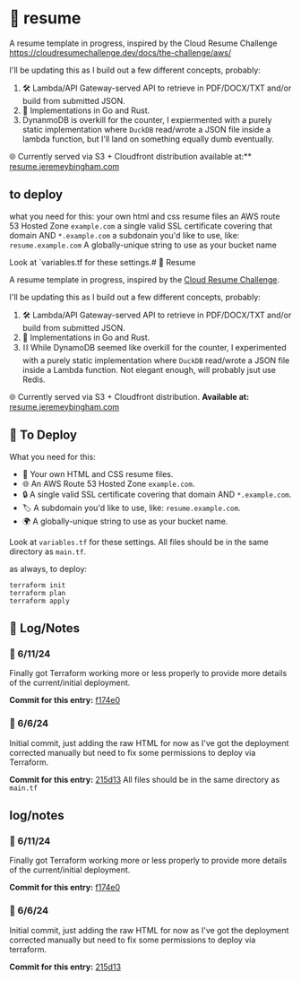 # 📝 resume

A resume template in progress, inspired by the Cloud Resume Challenge https://cloudresumechallenge.dev/docs/the-challenge/aws/

I'll be updating this as I build out a few different concepts, probably:

1. 🛠️ Lambda/API Gateway-served API to retrieve in PDF/DOCX/TXT and/or build from submitted JSON.
2. 🦀 Implementations in Go and Rust.
3. DynanmoDB is overkill for the counter, I expiermented with a purely static implementation where `DuckDB` read/wrote a JSON file inside a lambda function, but I'll land on something equally dumb eventually.

🌐 Currently served via S3 + Cloudfront distribution
available at:** [resume.jeremeybingham.com](https://resume.jeremeybingham.com)

## to deploy

what you need for this: 
your own html and css resume files
an AWS route 53 Hosted Zone `example.com`
a single valid SSL certificate covering that domain AND `*.example.com`
a subdonain you'd like to use, like: `resume.example.com`
A globally-unique string to use as your bucket name

Look at `variables.tf for these settings.# 📝 Resume

A resume template in progress, inspired by the [Cloud Resume Challenge](https://cloudresumechallenge.dev/docs/the-challenge/aws/).

I'll be updating this as I build out a few different concepts, probably:

1. 🛠️ Lambda/API Gateway-served API to retrieve in PDF/DOCX/TXT and/or build from submitted JSON.
2. 🦀 Implementations in Go and Rust.
3. ⛓️ While DynamoDB seemed like overkill for the counter, I experimented with a purely static implementation where `DuckDB` read/wrote a JSON file inside a Lambda function. Not elegant enough, will probably jsut use Redis.

🌐 Currently served via S3 + Cloudfront distribution.
**Available at:** [resume.jeremeybingham.com](https://resume.jeremeybingham.com)

## 🚀 To Deploy

What you need for this:
- 📝 Your own HTML and CSS resume files.
- 🌐 An AWS Route 53 Hosted Zone `example.com`.
- 🔒 A single valid SSL certificate covering that domain AND `*.example.com`.
- 🏷️ A subdomain you'd like to use, like: `resume.example.com`.
- 🌍 A globally-unique string to use as your bucket name.

Look at `variables.tf` for these settings.
All files should be in the same directory as `main.tf`.

as always, to deploy:
```
terraform init
terraform plan
terraform apply
```

## 📒 Log/Notes

### 📅 6/11/24
Finally got Terraform working more or less properly to provide more details of the current/initial deployment.

**Commit for this entry:** [f174e0](https://github.com/jeremeybingham/resume/commit/f174e02f38457e188c3bc40d8d2a97e3859de3e3)

### 📅 6/6/24
Initial commit, just adding the raw HTML for now as I've got the deployment corrected manually but need to fix some permissions to deploy via Terraform.

**Commit for this entry:** [215d13](https://github.com/jeremeybingham/resume/commit/215d1332a99510c9105b8c363066b09814529fd8)
All files should be in the same directory as `main.tf`


## log/notes

### 📅 6/11/24
Finally got Terraform working more or less properly to provide more details of the current/initial deployment. 

**Commit for this entry:** [f174e0](https://github.com/jeremeybingham/resume/commit/f174e02f38457e188c3bc40d8d2a97e3859de3e3)


### 📅 6/6/24
Initial commit, just adding the raw HTML for now as I've got the deployment corrected manually but need to fix some permissions to deploy via terraform.

**Commit for this entry:** [215d13](https://github.com/jeremeybingham/resume/commit/215d1332a99510c9105b8c363066b09814529fd8)
